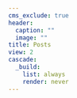 ```yaml
---
cms_exclude: true
header:
  caption: ""
  image: ""
title: Posts
view: 2
cascade:
  _build:
    list: always
    render: never
---
```

